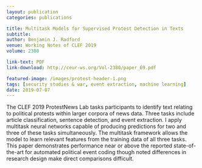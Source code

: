 ```yaml
---
layout: publication
categories: publications

title: Multitask Models for Supervised Protest Detection in Texts
subtitle: 
author: Benjamin J. Radford
venue: Working Notes of CLEF 2019
volume: 2380

link-text: PDF
link-download: http://ceur-ws.org/Vol-2380/paper_69.pdf

featured-image: /images/protest-header-1.png
tags: [security studies & war, event extraction, machine learning]
date: 2019-07-07
---
```


The CLEF 2019 ProtestNews Lab tasks participants to identify text relating to political protests within larger corpora of news data. Three tasks include article classification, sentence detection, and event extraction. I apply multitask neural networks capable of producing predictions for two and three of these tasks simultaneously. The multitask framework allows the model to learn relevant features from the training data of all three tasks. This paper demonstrates performance near or above the reported state-of-the-art for automated political event coding though noted differences in research design make direct comparisons difficult.
